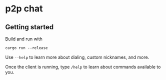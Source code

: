 # p2p chat

## Getting started

Build and run with
```shell
cargo run --release
```

Use `--help` to learn more about dialing, custom nicknames, and more.

Once the client is running, type `/help` to learn about commands available to you.
